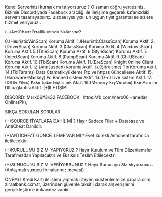Kendi Serverinizi kurmak mı istiyorsunuz ?
O zaman doğru yerdesiniz.
Bizimle Discord yada Facebook aracılığı ile iletişime geçerek kafanızdaki server'i tasarlayabiliriz.
Bizden iyisi yok! En uygun fiyat garantisi ile sizlere hizmet veriyoruz..

(+)AntiCheat Özelliklerinde Neler var?

0.(HeuristicWinScan) Koruma Aktif.
1.(HeuristicClassScan) Koruma Aktif.
2.(DriverScan) Koruma Aktif.
3.(ClassScan) Koruma Aktif.
4.(WindowsScan) Koruma Aktif.
5.(TitleScan) Koruma Aktif.
6.(StyleScan) Koruma Aktif.
7.(InjectScan) Koruma Aktif.
8.(DumpScan) Koruma Aktif.
9.(ChildScan) Koruma Aktif.
10.(TblScan) Koruma Aktif.
11.(ExeScan) Knight Online Client Koruma Aktif.
12.(AntiSuspen) Koruma Aktif.
13.(Şifreleme) Tbl Koruma Aktif.
14.(TblTarama) Data Otamatik yükleme Ftp ve httpss Güncelleme Aktif.
15.(Hardware-Mackey) Pc Banned sistem Aktif.
16.(D-c) Live sistem Aktif.
17.(Dll ile Files) Pake haberleştirmek Aktif.
18.(Memory keyVersion) Exe Asm ile Dll bağlantısı Aktif.
(+)İLETİŞİM

DİSCORD: Merx06#3432
FACEBOOK : https://fb.com/merx06
Hanedan Online(Pk),

SIKÇA SORULAN SORULAR

(+)SOURCE FİYATLARA DAHİL Mİ ?
Hayır Sadece Files + Database ve AntiCheat Dahildir.

(+)ANTİCHEAT GÜNCELLEME VAR MI ?
Evet Sürekli Anticheat tarafınıza iletilecektir.

(+)KURULUMU BİZ Mİ YAPIYORUZ ?
Hayır Kurulum ve Tüm Düzenlemeler Tarafımızdan Yapılacaktır ve Eksiksiz Teslim Edilecektir.

(+)SUNUCUYU SİZ Mİ VERİYORSUNUZ ?
Hayır Sunucuyu Siz Alıyorsunuz. (Anlaşmalı sunucu firmalarımız mevcut)

ÖNEMLİ
Kredi Kartı ile işlem yapmak isteyen müşterilerimize papara.com, ziraatbank.com.tr, üzerinden güvenle taksitli olarak alışverişlerini gerçekleştirme imkanımız vardır.
